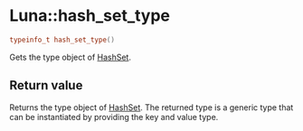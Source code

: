 # Luna::hash_set_type

```c++
typeinfo_t hash_set_type()
```

Gets the type object of [HashSet](class_luna_1_1_hash_set.md). 



## Return value
Returns the type object of [HashSet](class_luna_1_1_hash_set.md). The returned type is a generic type that can be instantiated by providing the key and value type. 

